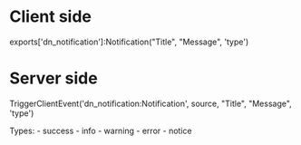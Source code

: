# Client side
exports['dn_notification']:Notification("Title", "Message", 'type')

# Server side
TriggerClientEvent('dn_notification:Notification', source, "Title", "Message", 'type')

Types: 
	- success
	- info
	- warning
	- error
    	- notice
